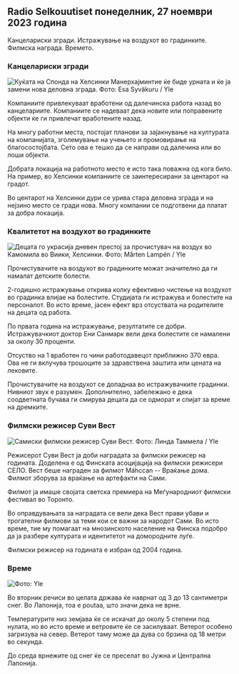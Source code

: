 Radio Selkouutiset понеделник, 27 ноември 2023 година
----------------------------------------

Канцелариски згради. Истражување на воздухот во градинките. Филмска награда. Времето.

### Канцелариски згради

![Куќата на Спонда на Хелсинки Манерхајминтие ќе биде урната и ќе ја замени нова деловна зграда. Фото: Esa Syväkuru / Yle](https://images.cdn.yle.fi/image/upload/c_crop,h_3270,w_5814,x_0,y_404/ar_1.777777777777777,c_fill,g_57,w_1.q_auto:eco/f_auto/fl_lossy/v1700118894/39-12013716555c1029fb19)

Компаниите привлекуваат вработени од далечинска работа назад во канцелариите. Компаниите се надеваат дека новите или поправените објекти ќе ги привлечат вработените назад.

На многу работни места, постојат планови за зајакнување на културата на компанијата, зголемување на учењето и промовирање на благосостојбата. Сето ова е тешко да се направи од далечина или во лоши објекти.

Добрата локација на работното место е исто така поважна од кога било. На пример, во Хелсинки компаниите се заинтересирани за центарот на градот.

Во центарот на Хелсинки дури се урива стара деловна зграда и на нејзино место се гради нова. Многу компании се подготвени да платат за добра локација.

### Квалитетот на воздухот во градинките

![Децата го украсија дневен престој за прочистувач на воздух во Камомила во Виики, Хелсинки. Фото: Mårten Lampén / Yle](https://images.cdn.yle.fi/image/upload/c_crop,h_2250,w_4000,x_0,y_334/ar_1.777777777777777,c_fill,g_701,w0pr.q_auto:eco/f_auto/fl_lossy/v1695638511/39-117653165115d5600150)

Прочистувачите на воздухот во градинките можат значително да ги намалат детските болести.

2-годишно истражување открива колку ефективно чистење на воздухот во градинка влијае на болестите. Студијата ги истражува и болестите на персоналот. Во исто време, јасен ефект врз отсуствата на родителите на децата од работа.

По првата година на истражување, резултатите се добри. Истражувачкиот доктор Ени Санмарк вели дека болестите се намалени за околу 30 проценти.

Отсуство на 1 вработен го чини работодавецот приближно 370 евра. Ова не ги вклучува трошоците за здравствена заштита или цената на лековите.

Прочистувачите на воздухот се допаднаа во истражувачките градинки. Нивниот звук е разумен. Дополнително, забележано е дека соодветната бучава ги смирува децата да се одморат и спијат за време на дремките.

### Филмски режисер Суви Вест

![Самиски филмски режисер Суви Вест. Фото: Линда Таммела / Yle](https://images.cdn.yle.fi/image/upload/c_crop,h_2268,w_4032,x_0,y_120/ar_1.7777777777777777,c_fill,g_faces,h_pr_1205q_auto:eco/f_auto/fl_lossy/v1613476645/39-774637602bb23ea1c4a)

Режисерот Суви Вест ја доби наградата за филмски режисер на годината. Доделена е од Финската асоцијација на филмски режисери СЕЛО. Вест беше награден за филмот Máhccan -- Враќање дома. Филмот зборува за враќање на артефакти на Сами.

Филмот ја имаше својата светска премиера на Меѓународниот филмски фестивал во Торонто.

Во оправдувањата за наградата се вели дека Вест прави убави и трогателни филмови за теми кои се важни за народот Сами. Во исто време, тие му помагаат на мнозинското население на Финска подобро да ја разбере културата и идентитетот на домородните луѓе.

Филмски режисер на годината е избран од 2004 година.

### Време

![ Фото: Yle](https://images.cdn.yle.fi/image/upload/c_crop,h_1080,w_1919,x_0,y_0/ar_1.777777777777777,c_fill,g_faces,h_670,wq_100:eco/f_auto/fl_lossy/v1701100995/39-12073206564bd79da68c)

Во вторник речиси во целата држава ќе наврнат од 3 до 13 сантиметри снег. Во Лапонија, тоа е poutaa, што значи дека не врне.

Температурите низ земјава ќе се искачат до околу 5 степени под нулата, но во исто време и ветровите ќе се засилуваат. Ветерот особено загризува на север. Ветерот таму може да дува со брзина од 18 метри во секунда.

До среда врнежите од снег ќе се преселат во Јужна и Централна Лапонија.